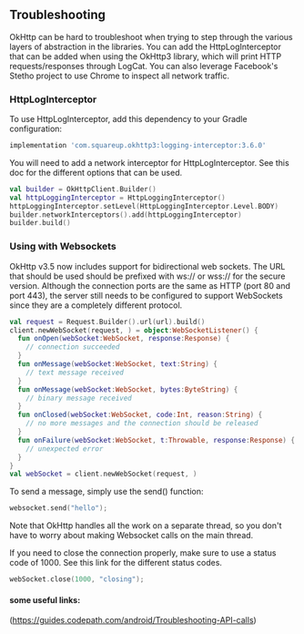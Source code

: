## Troubleshooting
OkHttp can be hard to troubleshoot when trying to step through the various layers of abstraction in the libraries. You can add the HttpLogInterceptor that can be added when using the OkHttp3 library, which will print HTTP requests/responses through LogCat. You can also leverage Facebook's Stetho project to use Chrome to inspect all network traffic.

### HttpLogInterceptor
To use HttpLogInterceptor, add this dependency to your Gradle configuration:
``` gradle
implementation 'com.squareup.okhttp3:logging-interceptor:3.6.0'
```
You will need to add a network interceptor for HttpLogInterceptor. See this doc for the different options that can be used.
``` kotlin
val builder = OkHttpClient.Builder()
val httpLoggingInterceptor = HttpLoggingInterceptor()
httpLoggingInterceptor.setLevel(HttpLoggingInterceptor.Level.BODY)
builder.networkInterceptors().add(httpLoggingInterceptor)
builder.build()
```
### Using with Websockets
OkHttp v3.5 now includes support for bidirectional web sockets. The URL that should be used should be prefixed with ws:// or wss:// for the secure version. Although the connection ports are the same as HTTP (port 80 and port 443), the server still needs to be configured to support WebSockets since they are a completely different protocol.
``` kotlin
val request = Request.Builder().url(url).build()
client.newWebSocket(request, ) = object:WebSocketListener() {
  fun onOpen(webSocket:WebSocket, response:Response) {
    // connection succeeded
  }
  fun onMessage(webSocket:WebSocket, text:String) {
    // text message received
  }
  fun onMessage(webSocket:WebSocket, bytes:ByteString) {
    // binary message received
  }
  fun onClosed(webSocket:WebSocket, code:Int, reason:String) {
    // no more messages and the connection should be released
  }
  fun onFailure(webSocket:WebSocket, t:Throwable, response:Response) {
    // unexpected error
  }
}
val webSocket = client.newWebSocket(request, )
  ```
To send a message, simply use the send() function:
``` kotlin
websocket.send("hello");
```
Note that OkHttp handles all the work on a separate thread, so you don't have to worry about making Websocket calls on the main thread.

If you need to close the connection properly, make sure to use a status code of 1000. See this link for the different status codes.
``` kotlin
webSocket.close(1000, "closing");
```
#### some useful links:
(https://guides.codepath.com/android/Troubleshooting-API-calls)
